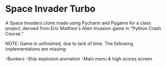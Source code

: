 # Space Invader Turbo
A Space Invaders clone made using Pycharm and Pygame for a class project, derived from Eric Matthes's Alien Invasion game in "Python Crash Course." 

NOTE: Game in unfinished, due to lack of time. The following implementations are missing:

-Bunkers
-Ship explosion animation
-Main menu & high scores screen
